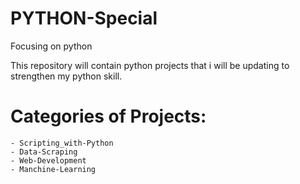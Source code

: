 # PYTHON-Special
Focusing on python

This repository will contain python projects that i will be updating to strengthen my python skill.

# Categories of Projects:
    - Scripting_with-Python
    - Data-Scraping
    - Web-Development
    - Manchine-Learning
